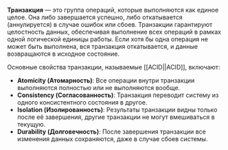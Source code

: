 
**Транзакция** — это группа операций, которые выполняются как единое целое. Она либо завершается успешно, либо откатывается (аннулируется) в случае ошибок или сбоев. Транзакции гарантируют целостность данных, обеспечивая выполнение всех операций в рамках одной логической единицы работы. Если хотя бы одна операция не может быть выполнена, вся транзакция откатывается, и данные возвращаются в исходное состояние.


Основные свойства транзакции, называемые [[ACID||ACID]], включают:

- **Atomicity (Атомарность)**: Все операции внутри транзакции выполняются полностью или не выполняются вообще.
- **Consistency (Согласованность)**: Транзакция переводит систему из одного консистентного состояния в другое.
- **Isolation (Изолированность)**: Результаты транзакции видны только после её завершения, другие транзакции не могут вмешиваться в текущую.
- **Durability (Долговечность)**: После завершения транзакции все изменения данных сохраняются, даже в случае сбоев системы.